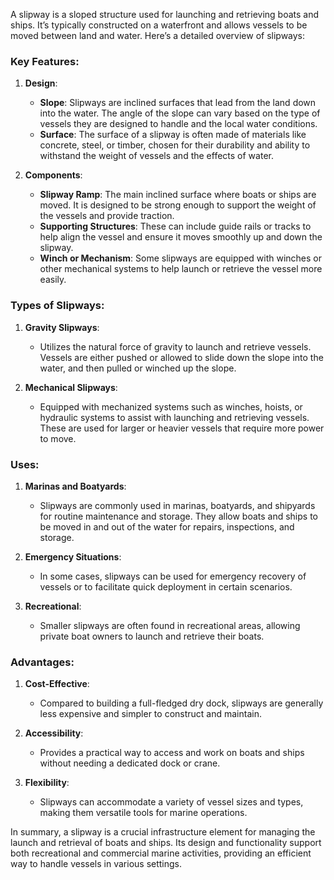 A slipway is a sloped structure used for launching and retrieving boats and ships. It’s typically constructed on a waterfront and allows vessels to be moved between land and water. Here’s a detailed overview of slipways:

### Key Features:

1. **Design**:
   - **Slope**: Slipways are inclined surfaces that lead from the land down into the water. The angle of the slope can vary based on the type of vessels they are designed to handle and the local water conditions.
   - **Surface**: The surface of a slipway is often made of materials like concrete, steel, or timber, chosen for their durability and ability to withstand the weight of vessels and the effects of water.

2. **Components**:
   - **Slipway Ramp**: The main inclined surface where boats or ships are moved. It is designed to be strong enough to support the weight of the vessels and provide traction.
   - **Supporting Structures**: These can include guide rails or tracks to help align the vessel and ensure it moves smoothly up and down the slipway.
   - **Winch or Mechanism**: Some slipways are equipped with winches or other mechanical systems to help launch or retrieve the vessel more easily.

### Types of Slipways:

1. **Gravity Slipways**:
   - Utilizes the natural force of gravity to launch and retrieve vessels. Vessels are either pushed or allowed to slide down the slope into the water, and then pulled or winched up the slope.

2. **Mechanical Slipways**:
   - Equipped with mechanized systems such as winches, hoists, or hydraulic systems to assist with launching and retrieving vessels. These are used for larger or heavier vessels that require more power to move.

### Uses:

1. **Marinas and Boatyards**:
   - Slipways are commonly used in marinas, boatyards, and shipyards for routine maintenance and storage. They allow boats and ships to be moved in and out of the water for repairs, inspections, and storage.

2. **Emergency Situations**:
   - In some cases, slipways can be used for emergency recovery of vessels or to facilitate quick deployment in certain scenarios.

3. **Recreational**:
   - Smaller slipways are often found in recreational areas, allowing private boat owners to launch and retrieve their boats.

### Advantages:

1. **Cost-Effective**:
   - Compared to building a full-fledged dry dock, slipways are generally less expensive and simpler to construct and maintain.

2. **Accessibility**:
   - Provides a practical way to access and work on boats and ships without needing a dedicated dock or crane.

3. **Flexibility**:
   - Slipways can accommodate a variety of vessel sizes and types, making them versatile tools for marine operations.

In summary, a slipway is a crucial infrastructure element for managing the launch and retrieval of boats and ships. Its design and functionality support both recreational and commercial marine activities, providing an efficient way to handle vessels in various settings.
